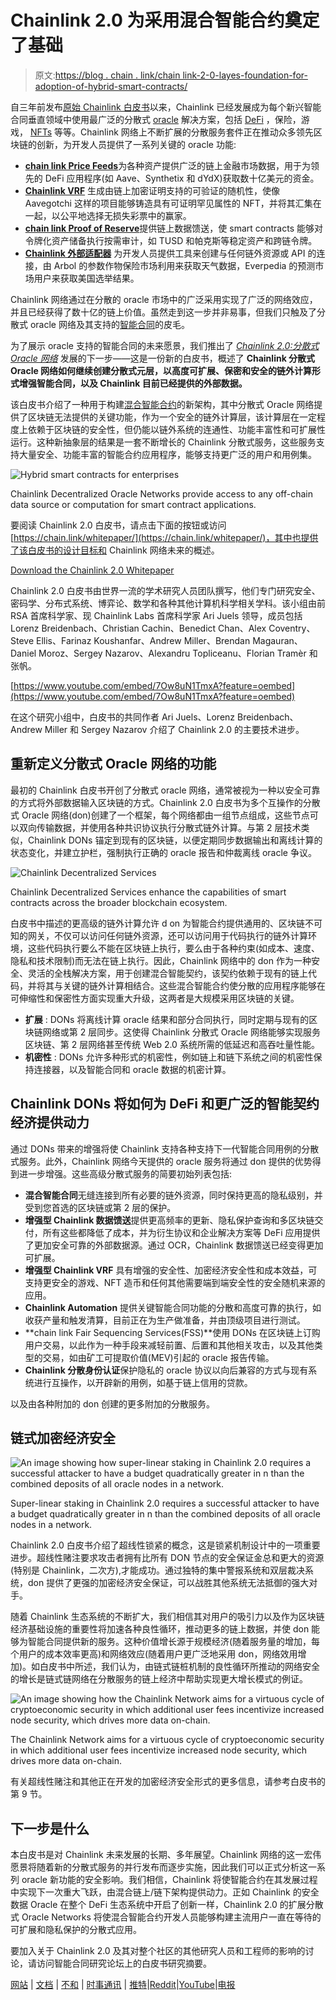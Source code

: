 # Chainlink 2.0 为采用混合智能合约奠定了基础

> 原文:[https://blog . chain . link/chain link-2-0-layes-foundation-for-adoption-of-hybrid-smart-contracts/](https://blog.chain.link/chainlink-2-0-lays-foundation-for-adoption-of-hybrid-smart-contracts/)

自三年前发布[原始 Chainlink 白皮书](https://research.chain.link/whitepaper-v1.pdf)以来，Chainlink 已经发展成为每个新兴智能合同垂直领域中使用最广泛的分散式 [oracle](https://chain.link/education/blockchain-oracles) 解决方案，包括 [DeFi](https://chain.link/education/defi) ，保险，游戏， [NFTs](https://chain.link/education/nfts) 等等。Chainlink 网络上不断扩展的分散服务套件正在推动众多领先区块链的创新，为开发人员提供了一系列关键的 oracle 功能:

*   [**chain link Price Feeds**](https://chain.link/solutions/defi)为各种资产提供广泛的链上金融市场数据，用于为领先的 DeFi 应用程序(如 Aave、Synthetix 和 dYdX)获取数十亿美元的资金。
*   [**Chainlink VRF**](https://chain.link/solutions/chainlink-vrf) 生成由链上加密证明支持的可验证的随机性，使像 Aavegotchi 这样的项目能够铸造具有可证明罕见属性的 NFT，并将其汇集在一起，以公平地选择无损失彩票中的赢家。
*   [**chain link Proof of Reserve**](https://chain.link/solutions/proof-of-reserve)提供链上数据馈送，使 smart contracts 能够对令牌化资产储备执行按需审计，如 TUSD 和帕克斯等稳定资产和跨链令牌。
*   [**Chainlink 外部适配器**](https://blog.chain.link/build-and-use-external-adapters/) 为开发人员提供工具来创建与任何链外资源或 API 的连接，由 Arbol 的参数作物保险市场利用来获取天气数据，Everpedia 的预测市场用户来获取美国选举结果。

Chainlink 网络通过在分散的 oracle 市场中的广泛采用实现了广泛的网络效应，并且已经获得了数十亿的链上价值。虽然走到这一步并非易事，但我们只触及了分散式 oracle 网络及其支持的[智能合同](https://chain.link/education/smart-contracts)的皮毛。

为了展示 oracle 支持的智能合同的未来愿景，我们推出了 [*Chainlink 2.0:分散式 Oracle 网络*](https://research.chain.link/whitepaper-v2.pdf) 发展的下一步——这是一份新的白皮书，概述了 **Chainlink 分散式 Oracle 网络如何继续创建分散式元层，以高度可扩展、保密和安全的链外计算形式增强智能合同，以及 Chainlink 目前已经提供的外部数据。**

该白皮书介绍了一种用于构建[混合智能合约](https://blog.chain.link/hybrid-smart-contracts-explained/)的新架构，其中分散式 Oracle 网络提供了区块链无法提供的关键功能，作为一个安全的链外计算层，该计算层在一定程度上依赖于区块链的安全性，但仍能以链外系统的连通性、功能丰富性和可扩展性运行。这种新抽象层的结果是一套不断增长的 Chainlink 分散式服务，这些服务支持大量安全、功能丰富的智能合约应用程序，能够支持更广泛的用户和用例集。

![Hybrid smart contracts for enterprises](../Images/35cc68471b917ebe08415f70c814d240.png)

<figcaption id="caption-attachment-4663" class="wp-caption-text">Chainlink Decentralized Oracle Networks provide access to any off-chain data source or computation for smart contract applications.</figcaption>



要阅读 Chainlink 2.0 白皮书，请点击下面的按钮或访问[https://chain.link/whitepaper/](https://chain.link/whitepaper/)，其中也提供了该白皮书的设计目标和 Chainlink 网络未来的概述。

[Download the Chainlink 2.0 Whitepaper](https://research.chain.link/whitepaper-v2.pdf)

Chainlink 2.0 白皮书由世界一流的学术研究人员团队撰写，他们专门研究安全、密码学、分布式系统、博弈论、数学和各种其他计算机科学相关学科。该小组由前 RSA 首席科学家、现 Chainlink Labs 首席科学家 Ari Juels 领导，成员包括 Lorenz Breidenbach、Christian Cachin、Benedict Chan、Alex Coventry、Steve Ellis、Farinaz Koushanfar、Andrew Miller、Brendan Magauran、Daniel Moroz、Sergey Nazarov、Alexandru Topliceanu、Florian Tramèr 和张帆。

[https://www.youtube.com/embed/7Ow8uN1TmxA?feature=oembed](https://www.youtube.com/embed/7Ow8uN1TmxA?feature=oembed)

在这个研究小组中，白皮书的共同作者 Ari Juels、Lorenz Breidenbach、Andrew Miller 和 Sergey Nazarov 介绍了 Chainlink 2.0 的主要技术进步。

## 重新定义分散式 Oracle 网络的功能

最初的 Chainlink 白皮书开创了分散式 oracle 网络，通常被视为一种以安全可靠的方式将外部数据输入区块链的方式。Chainlink 2.0 白皮书为多个互操作的分散式 Oracle 网络(don)创建了一个框架，每个网络都由一组节点组成，这些节点可以双向传输数据，并使用各种共识协议执行分散式链外计算。与第 2 层技术类似，Chainlink DONs 锚定到现有的区块链，以便定期同步数据输出和离线计算的状态变化，并建立护栏，强制执行正确的 oracle 报告和仲裁离线 oracle 争议。

![Chainlink Decentralized Services](../Images/e2d1d22be0135fc7558884c7ebb875d7.png)

<figcaption id="caption-attachment-4668" class="wp-caption-text">Chainlink Decentralized Services enhance the capabilities of smart contracts across the broader blockchain ecosystem.</figcaption>



白皮书中描述的更高级的链外计算允许 d on 为智能合约提供通用的、区块链不可知的网关，不仅可以访问任何链外资源，还可以访问用于代码执行的链外计算环境，这些代码执行要么不能在区块链上执行，要么由于各种约束(如成本、速度、隐私和技术限制)而无法在链上执行。因此，Chainlink 网络中的 don 作为一种安全、灵活的全栈解决方案，用于创建混合智能契约，该契约依赖于现有的链上代码，并将其与关键的链外计算相结合。这些混合智能合约使分散的应用程序能够在可伸缩性和保密性方面实现重大升级，这两者是大规模采用区块链的关键。

*   **扩展** : DONs 将离线计算 oracle 结果和部分合同执行，同时定期与现有的区块链网络或第 2 层同步。这使得 Chainlink 分散式 Oracle 网络能够实现服务区块链、第 2 层网络甚至传统 Web 2.0 系统所需的低延迟和高吞吐量性能。
*   **机密性** : DONs 允许多种形式的机密性，例如链上和链下系统之间的机密性保持连接器，以及智能合同和 oracle 数据的机密计算。

## Chainlink DONs 将如何为 DeFi 和更广泛的智能契约经济提供动力

通过 DONs 带来的增强将使 Chainlink 支持各种支持下一代智能合同用例的分散式服务。此外，Chainlink 网络今天提供的 oracle 服务将通过 don 提供的优势得到进一步增强。这些高级分散式服务的简要初始列表包括:

*   **混合智能合同**无缝连接到所有必要的链外资源，同时保持更高的隐私级别，并受到您首选的区块链或第 2 层的保护。
*   **增强型 Chainlink 数据馈送**提供更高频率的更新、隐私保护查询和多区块链交付，所有这些都降低了成本，并为衍生协议和企业解决方案等 DeFi 应用提供了更加安全可靠的外部数据源。通过 OCR，Chainlink 数据馈送已经变得更加可扩展。
*   **增强型 Chainlink VRF** 具有增强的安全性、加密经济安全性和成本效益，可支持更安全的游戏、NFT 造币和任何其他需要端到端安全性的安全随机来源的应用。
*   **Chainlink Automation** 提供关键智能合同功能的分散和高度可靠的执行，如收获产量和触发清算，目前正在为生产做准备，并由顶级项目进行测试。
*   **chain link Fair Sequencing Services(FSS)**使用 DONs 在区块链上订购用户交易，以此作为一种手段来减轻前置、后置和其他相关攻击，以及其他类型的交易，如由矿工可提取价值(MEV)引起的 oracle 报告传输。
*   **Chainlink 分散身份认证**保护隐私的 oracle 协议以向后兼容的方式与现有系统进行互操作，以开辟新的用例，如基于链上信用的贷款。

以及由各种附加的 don 创建的更多附加的分散服务。

## 链式加密经济安全

![An image showing how super-linear staking in Chainlink 2.0 requires a successful attacker to have a budget quadratically greater in n than the combined deposits of all oracle nodes in a network.](../Images/c61de13e2b6f8ec6e78c50ef87c9ca3a.png)

<figcaption id="caption-attachment-1743" class="wp-caption-text">Super-linear staking in Chainlink 2.0 requires a successful attacker to have a budget quadratically greater in n than the combined deposits of all oracle nodes in a network.</figcaption>



Chainlink 2.0 白皮书介绍了超线性锁紧的概念，这是锁紧机制设计中的一项重要进步。超线性赌注要求攻击者拥有比所有 DON 节点的安全保证金总和更大的资源(特别是 Chainlink，二次方),才能成功。通过独特的集中警报系统和双层裁决系统，don 提供了更强的加密经济安全保证，可以战胜其他系统无法抵御的强大对手。

随着 Chainlink 生态系统的不断扩大，我们相信其对用户的吸引力以及作为区块链经济基础设施的重要性将加速各种良性循环，推动更多的链上数据，并使 don 能够为智能合同提供新的服务。这种价值增长源于规模经济(随着服务量的增加，每个用户的成本效率更高)和网络效应(随着用户更广泛地采用 don，网络效用增加)。如白皮书中所述，我们认为，由链式链桩机制的良性循环所推动的网络安全的增长是链式链网络在分散服务的链上经济中帮助实现更大增长模式的例证。

![An image showing how the Chainlink Network aims for a virtuous cycle of cryptoeconomic security in which additional user fees incentivize increased node security, which drives more data on-chain.](../Images/e1ab18c83ce1de975029a19558c88cd8.png)

<figcaption id="caption-attachment-1744" class="wp-caption-text">The Chainlink Network aims for a virtuous cycle of cryptoeconomic security in which additional user fees incentivize increased node security, which drives more data on-chain.</figcaption>



有关超线性赌注和其他正在开发的加密经济安全形式的更多信息，请参考白皮书的第 9 节。

## 下一步是什么

本白皮书是对 Chainlink 未来发展的长期、多年展望。Chainlink 网络的这一宏伟愿景将随着新的分散式服务的并行发布而逐步实施，因此我们可以正式分析这一系列 oracle 新功能的安全影响。我们相信，Chainlink 将使智能合约在其发展过程中实现下一次重大飞跃，由混合链上/链下架构提供动力。正如 Chainlink 的安全数据 Oracle 在整个 DeFi 生态系统中开启了创新一样，Chainlink 2.0 的扩展分散式 Oracle Networks 将使混合智能合约开发人员能够构建主流用户一直在等待的可扩展和隐私保护的分散式应用。

要加入关于 Chainlink 2.0 及其对整个社区的其他研究人员和工程师的影响的讨论，请访问智能合同研究论坛上的白皮书研究摘要。

[网站](https://chain.link/) | [文档](https://docs.chain.link/docs/getting-started) | [不和](https://discordapp.com/invite/aSK4zew) | [时事通讯](https://chn.lk/newsletter) | [推特](https://twitter.com/chainlink)|[Reddit](https://www.reddit.com/r/Chainlink/)|[YouTube](https://www.youtube.com/channel/UCnjkrlqaWEBSnKZQ71gdyFA)|[电报](https://t.me/chainlinkofficial)